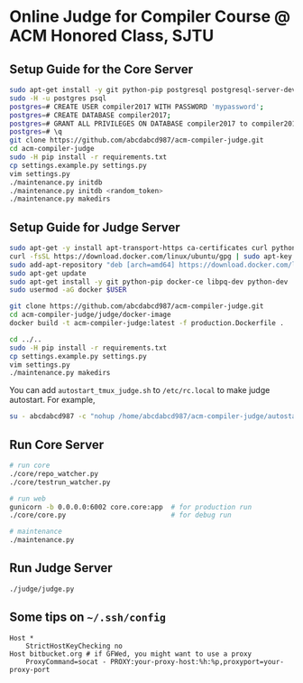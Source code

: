 # Online Judge for Compiler Course @ ACM Honored Class, SJTU

## Setup Guide for the Core Server

```bash
sudo apt-get install -y git python-pip postgresql postgresql-server-dev-9.3 libpq-dev python-dev python-setuptools gunicorn tmux
sudo -H -u postgres psql
postgres=# CREATE USER compiler2017 WITH PASSWORD 'mypassword';
postgres=# CREATE DATABASE compiler2017;
postgres=# GRANT ALL PRIVILEGES ON DATABASE compiler2017 to compiler2017;
postgres=# \q
git clone https://github.com/abcdabcd987/acm-compiler-judge.git
cd acm-compiler-judge
sudo -H pip install -r requirements.txt
cp settings.example.py settings.py
vim settings.py
./maintenance.py initdb
./maintenance.py initdb <random_token>
./maintenance.py makedirs
```

## Setup Guide for Judge Server

```bash
sudo apt-get -y install apt-transport-https ca-certificates curl python-dev python-setuptools software-properties-common tmux
curl -fsSL https://download.docker.com/linux/ubuntu/gpg | sudo apt-key add -
sudo add-apt-repository "deb [arch=amd64] https://download.docker.com/linux/ubuntu $(lsb_release -cs) stable"
sudo apt-get update
sudo apt-get install -y git python-pip docker-ce libpq-dev python-dev
sudo usermod -aG docker $USER

git clone https://github.com/abcdabcd987/acm-compiler-judge.git
cd acm-compiler-judge/judge/docker-image
docker build -t acm-compiler-judge:latest -f production.Dockerfile .

cd ../..
sudo -H pip install -r requirements.txt
cp settings.example.py settings.py
vim settings.py
./maintenance.py makedirs
```

You can add `autostart_tmux_judge.sh` to `/etc/rc.local` to make judge autostart. For example,

```bash
su - abcdabcd987 -c "nohup /home/abcdabcd987/acm-compiler-judge/autostart_tmux_judge.sh > /dev/null 2>&1 &"
```

## Run Core Server

```bash
# run core
./core/repo_watcher.py
./core/testrun_watcher.py

# run web
gunicorn -b 0.0.0.0:6002 core.core:app  # for production run
./core/core.py                          # for debug run

# maintenance
./maintenance.py
```

## Run Judge Server

```bash
./judge/judge.py
```

## Some tips on `~/.ssh/config`

```
Host *
    StrictHostKeyChecking no
Host bitbucket.org # if GFWed, you might want to use a proxy
    ProxyCommand=socat - PROXY:your-proxy-host:%h:%p,proxyport=your-proxy-port
```
